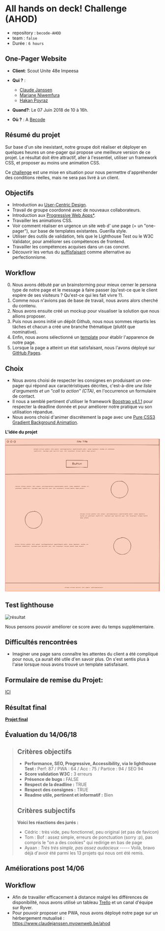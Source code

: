 # All hands on deck! Challenge (AHOD)

- repository : `becode-AHOD`
- team : `false`
- Durée : `6 hours`


## One-Pager Website
- **Client**: Scout Unite 48e Impeesa

- **Qui ?** : 
  - [Claude Janssen](https://github.com/ClaudeJanssenPro)
  - [Mariane Niwemfura](https://github.com/MarianeNiwe)
  - [Hakan Poyraz](https://github.com/Plouck)

- **Quand?**: Le 07 Juin 2018 de 10 à 16h.

- **Où ?**  : A [Becode](https://github.com/becodeorg/)


## Résumé du projet

Sur base d'un site inexistant, notre groupe doit réaliser et déployer en quelques heures un one-pager qui propose une meilleure version de ce projet. Le résultat doit être attractif, aller à l'essentiel, utiliser un framework CSS, et proposer au moins une animation CSS.

Ce [challenge](https://github.com/becodeorg/lovelace-2/tree/master/Projects/challenge-six-hours-team) est une mise en situation pour nous permettre d'appréhender des conditions réelles, mais ne sera pas livré à un client.


## Objectifs

- Introduction au [User-Centric Design](https://blog.prototypr.io/introduction-to-user-centered-design-approach-b0770974789e).
- Travail de groupe coordonné avec de nouveaux collaborateurs.
- Introduction aux [Progressive Web Apps*](https://dev.to/pixeline/the-easy-way-to-turn-a-website-into-a-progressive-web-app-77g).
- Travailler les animations CSS.
- Voir comment réaliser en urgence un site web d' une page (= un "one-pager"), sur base de templates existantes. Guerilla style.
- Utiliser des outils de validation, tels que le Lighthouse Test ou le W3C Validator, pour améliorer ses compétences de frontend.
- Travailler les compétences acquises dans un cas concret.
- Découvrir les vertus du [suffisfaisant](https://fr.wikipedia.org/wiki/Satisficing) comme alternative au perfectionnisme.

## Workflow

0. Nous avons débuté par un brainstorming pour mieux cerner le persona type de notre page et le message à faire passer (qu'est-ce que le client espère de ses visiteurs ? Qu'est-ce qui les fait vivre ?). 
1. Comme nous n'avions pas de base de travail, nous avons alors cherché du contenu. 
2. Nous avons ensuite créé un mockup pour visualiser la solution que nous allions proposer.
3. Puis nous avons initié un dépôt Github, nous nous sommes répartis les tâches et chacun a créé une branche thématique (plutôt que nominative).
4. Enfin, nous avons sélectionné un [template](https://blackrockdigital.github.io/startbootstrap-one-page-wonder/) pour établir l'apparence de notre page.
5. Lorsque la page a  atteint un état satisfaisant, nous l'avons déployé sur [GitHub Pages]().

## Choix

- Nous avons choisi de respecter les consignes en produisant un one-pager qui répond aux caractéristiques décrites, c'est-à-dire _une liste d'arguments et un "call to action" (CTA)_, en l'occurrence un formulaire de contact.
- Il nous a semblé pertinent d'utiliser le framework [Boostrap v4.1.1](https://getbootstrap.com) pour respecter la deadline donnée et pour améliorer notre pratique vu son utilisation répandue.
- Nous avons choisi d'animer discrétement la page avec une [Pure CSS3 Gradient Background Animation](https://codepen.io/P1N2O/pen/pyBNzX).

**L'idée du projet**

![plan](plan.png)

## Test lighthouse

![résultat](https://contattafiles.s3.us-west-1.amazonaws.com/tnt14094/TSUa0BIQMDXFTEk/Test_02.png)

Nous pensons pouvoir améliorer ce score avec du temps supplémentaire.

## Difficultés rencontrées

- Imaginer une page sans connaître les attentes du client a été compliqué pour nous, ça aurait été utile d'en savoir plus. On s'est sentis plus à l'aise lorsque nous avons trouvé un template satisfaisant.


## Formulaire de remise du Projet: 
[ICI](https://docs.google.com/forms/d/e/1FAIpQLSekPRPUW6mC1NzT_APdnxFgTuUSxSgb7lNGu-mbbu2pm4PZhA/viewform)

## Résultat final
**[Projet final](https://claudejanssenpro.github.io/becode-AHOD/)**

## Évaluation du 14/06/18
> ## Critères objectifs
> 
>  - **Performance, SEO, Progressive, Accessibility, via le lighthouse Test :** Perf: 87 / PWA : 64 / Acc : 75 / Partice : 94 / SEO 94
>  - **Score validation W3C :** 3 erreurs
>  - **Présence de bugs :** FALSE
>  - **Respect de la deadline :** TRUE
> - **Respect des consignes :**  TRUE
> - **Readme utile, pertinent et informatif :** Bien
> 
> ## Critères subjectifs
> **Voici les réactions des jurés :**
> - Cédric : très vide, peu fonctionnel, peu original (et pas de favicon)
> - Tom : Bof : assez simple, erreurs de ponctuation (sorry :p), pas compris le "on a des cookies" qui redirige en bas de page
> - Ayaan : _Très très simple, pas assez audacieux_
> ----- Voilà, bravo déjà d'avoir été parmi les 13 projets qui nous ont été remis.

## Améliorations post 14/06
   ## Workflow
   - Afin de travailler efficacement à distance malgré les différences de disponibilité, nous avons utilisé un tableau [Trello](https://trello.com/b/RznaUUZa/ahod) et un canal d'équipe sur Ryver.
   - Pour pouvoir proposer une PWA, nous avons déployé notre page sur un hérbergement mutualisé : https://www.claudejanssen.myownweb.be/ahod
